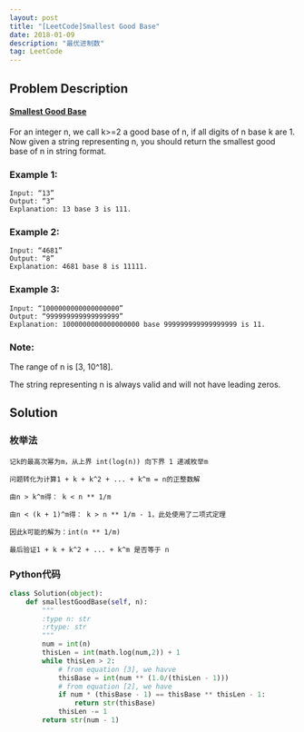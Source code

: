 ```yaml
---
layout: post
title: "[LeetCode]Smallest Good Base"
date: 2018-01-09 
description: "最优进制数"
tag: LeetCode 
---   
```

## Problem Description
#### [Smallest Good Base](https://leetcode.com/problems/smallest-good-base/description/)
For an integer n, we call k>=2 a good base of n, if all digits of n base k are 1. Now given a string representing n, you should return the smallest good base of n in string format.

### Example 1:
```
Input: “13” 
Output: “3” 
Explanation: 13 base 3 is 111.
```

### Example 2:
```
Input: “4681” 
Output: “8” 
Explanation: 4681 base 8 is 11111.
```

### Example 3:
```
Input: “1000000000000000000” 
Output: “999999999999999999” 
Explanation: 1000000000000000000 base 999999999999999999 is 11.
```

### Note: 
The range of n is [3, 10^18]. 

The string representing n is always valid and will not have leading zeros.

## Solution
### 枚举法
```
记k的最高次幂为m，从上界 int(log(n)) 向下界 1 递减枚举m

问题转化为计算1 + k + k^2 + ... + k^m = n的正整数解

由n > k^m得： k < n ** 1/m

由n < (k + 1)^m得： k > n ** 1/m - 1，此处使用了二项式定理

因此k可能的解为：int(n ** 1/m)

最后验证1 + k + k^2 + ... + k^m 是否等于 n
```

### Python代码
```python
class Solution(object):
    def smallestGoodBase(self, n):
        """
        :type n: str
        :rtype: str
        """        
        num = int(n)
        thisLen = int(math.log(num,2)) + 1
        while thisLen > 2:
            # from equation [3], we havve
            thisBase = int(num ** (1.0/(thisLen - 1)))
            # from equation [2], we have
            if num * (thisBase - 1) == thisBase ** thisLen - 1:
                return str(thisBase)
            thisLen -= 1
        return str(num - 1)
```